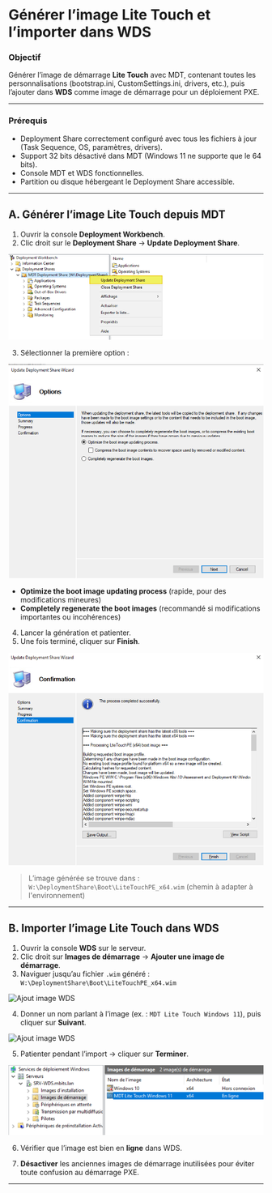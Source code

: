 # Générer l’image Lite Touch et l’importer dans WDS

### Objectif

Générer l’image de démarrage **Lite Touch** avec MDT, contenant toutes les personnalisations (bootstrap.ini, CustomSettings.ini, drivers, etc.), puis l’ajouter dans **WDS** comme image de démarrage pour un déploiement PXE.

---

### Prérequis

- Deployment Share correctement configuré avec tous les fichiers à jour (Task Sequence, OS, paramètres, drivers).
- Support 32 bits désactivé dans MDT (Windows 11 ne supporte que le 64 bits).
- Console MDT et WDS fonctionnelles.
- Partition ou disque hébergeant le Deployment Share accessible.

---

## A. Générer l’image Lite Touch depuis MDT

1. Ouvrir la console **Deployment Workbench**.
2. Clic droit sur le **Deployment Share** → **Update Deployment Share**.

   
![Update Deployment Share](/captures/mdt_update_deployment_share_start.png)

3. Sélectionner la première option :  

![Update Deployment Share](/captures/mdt_update_options.png)

   - **Optimize the boot image updating process** (rapide, pour des modifications mineures)
   - **Completely regenerate the boot images** (recommandé si modifications importantes ou incohérences)

4. Lancer la génération et patienter.
5. Une fois terminé, cliquer sur **Finish**.

 
![Génération terminée](/captures/mdt_generation_litetouch_done.png)

> L’image générée se trouve dans :  
> `W:\DeploymentShare\Boot\LiteTouchPE_x64.wim` (chemin à adapter à l'environnement)

---

## B. Importer l’image Lite Touch dans WDS

1. Ouvrir la console **WDS** sur le serveur.
2. Clic droit sur **Images de démarrage** → **Ajouter une image de démarrage**.
3. Naviguer jusqu’au fichier `.wim` généré :  
   `W:\DeploymentShare\Boot\LiteTouchPE_x64.wim`
       
![Ajout image WDS](/captures/mdt_wds_lifetouch.png)  

4. Donner un nom parlant à l’image (ex. : `MDT Lite Touch Windows 11`), puis cliquer sur **Suivant**.

![Ajout image WDS](/captures/mdt_wds_litetouch_import.png)

5. Patienter pendant l’import → cliquer sur **Terminer**.

![Image LiteTouch importée](/captures/wds_litetouch_done.png)

6. Vérifier que l’image est bien en **ligne** dans WDS.

7. **Désactiver** les anciennes images de démarrage inutilisées pour éviter toute confusion au démarrage PXE.

---
